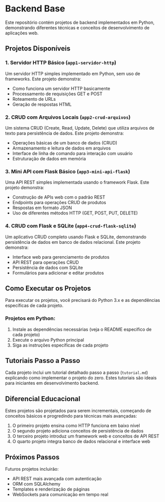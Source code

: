 # Backend Base

Este repositório contém projetos de backend implementados em Python, demonstrando diferentes técnicas e conceitos de desenvolvimento de aplicações web.

## Projetos Disponíveis

### 1. Servidor HTTP Básico (`app1-servidor-http`)

Um servidor HTTP simples implementado em Python, sem uso de frameworks. Este projeto demonstra:
- Como funciona um servidor HTTP basicamente
- Processamento de requisições GET e POST
- Roteamento de URLs
- Geração de respostas HTML

### 2. CRUD com Arquivos Locais (`app2-crud-arquivos`)

Um sistema CRUD (Create, Read, Update, Delete) que utiliza arquivos de texto para persistência de dados. Este projeto demonstra:
- Operações básicas de um banco de dados (CRUD)
- Armazenamento e leitura de dados em arquivos
- Interface de linha de comando para interação com usuário
- Estruturação de dados em memória

### 3. Mini API com Flask Básico (`app3-mini-api-flask`)

Uma API REST simples implementada usando o framework Flask. Este projeto demonstra:
- Construção de APIs web com o padrão REST
- Endpoints para operações CRUD de produtos
- Respostas em formato JSON
- Uso de diferentes métodos HTTP (GET, POST, PUT, DELETE)

### 4. CRUD com Flask e SQLite (`app4-crud-flask-sqlite`)

Um aplicativo CRUD completo usando Flask e SQLite, demonstrando persistência de dados em banco de dados relacional. Este projeto demonstra:
- Interface web para gerenciamento de produtos
- API REST para operações CRUD
- Persistência de dados com SQLite
- Formulários para adicionar e editar produtos

## Como Executar os Projetos

Para executar os projetos, você precisará do Python 3.x e as dependências específicas de cada projeto.

### Projetos em Python:
1. Instale as dependências necessárias (veja o README específico de cada projeto)
2. Execute o arquivo Python principal
3. Siga as instruções específicas de cada projeto

## Tutoriais Passo a Passo

Cada projeto inclui um tutorial detalhado passo a passo (`tutorial.md`) explicando como implementar o projeto do zero. Estes tutoriais são ideais para iniciantes em desenvolvimento backend.

## Diferencial Educacional

Estes projetos são projetados para serem incrementais, começando de conceitos básicos e progredindo para técnicas mais avançadas:

1. O primeiro projeto ensina como HTTP funciona em baixo nível
2. O segundo projeto adiciona conceitos de persistência de dados
3. O terceiro projeto introduz um framework web e conceitos de API REST
4. O quarto projeto integra banco de dados relacional e interface web

## Próximos Passos

Futuros projetos incluirão:
- API REST mais avançada com autenticação
- ORM com SQLAlchemy
- Templates e renderização de páginas
- WebSockets para comunicação em tempo real 